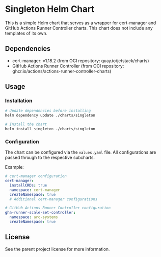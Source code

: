 # Singleton Helm Chart

This is a simple Helm chart that serves as a wrapper for cert-manager and GitHub Actions Runner Controller charts. This chart does not include any templates of its own.

## Dependencies

- cert-manager: v1.18.2 (from OCI repository: quay.io/jetstack/charts)
- GitHub Actions Runner Controller (from OCI repository: ghcr.io/actions/actions-runner-controller-charts)

## Usage

### Installation

```bash
# Update dependencies before installing
helm dependency update ./charts/singleton

# Install the chart
helm install singleton ./charts/singleton
```

### Configuration

The chart can be configured via the `values.yaml` file. All configurations are passed through to the respective subcharts.

Example:

```yaml
# cert-manager configuration
cert-manager:
  installCRDs: true
  namespace: cert-manager
  createNamespace: true
  # Additional cert-manager configurations

# GitHub Actions Runner Controller configuration
gha-runner-scale-set-controller:
  namespace: arc-systems
  createNamespace: true
```

## License

See the parent project license for more information.